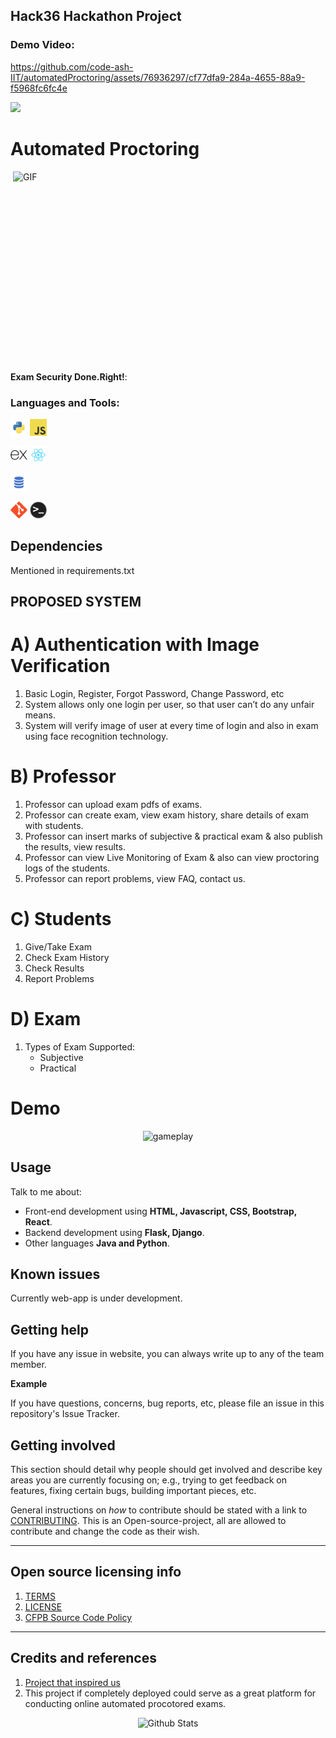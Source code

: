 ## Hack36 Hackathon Project

  ### Demo Video:

https://github.com/code-ash-IIT/automatedProctoring/assets/76936297/cf77dfa9-284a-4655-88a9-f5968fc6fc4e


  


 <a href="https://git.io/typing-svg">
    <img src="https://readme-typing-svg.herokuapp.com/?lines=Hello,+There!+👋;Nice+to+meet+you!&center=true&size=30">
  </a>



# Automated Proctoring


<img align="right" alt="GIF" src="https://github.com/abhisheknaiidu/abhisheknaiidu/blob/master/code.gif?raw=true" width="500" height="320" />



**Exam Security Done.Right!**:  






  ### Languages and Tools:

<code><img height="27" src="https://raw.githubusercontent.com/github/explore/80688e429a7d4ef2fca1e82350fe8e3517d3494d/topics/python/python.png" alt="python"></code>
<code><img height="27" src="https://raw.githubusercontent.com/github/explore/80688e429a7d4ef2fca1e82350fe8e3517d3494d/topics/javascript/javascript.png" alt="javascript"></code>
<!-- <code><img height="27" src="https://raw.githubusercontent.com/github/explore/80688e429a7d4ef2fca1e82350fe8e3517d3494d/topics/nodejs/nodejs.png" alt="nodejs"></code> -->
<code><img height="27" src="https://raw.githubusercontent.com/devicons/devicon/master/icons/express/express-original.svg" alt="expressjs"></code>
<code><img height="27" src="https://raw.githubusercontent.com/github/explore/80688e429a7d4ef2fca1e82350fe8e3517d3494d/topics/react/react.png" alt="react"></code>
<!-- <code><img height="27" src="https://raw.githubusercontent.com/github/explore/80688e429a7d4ef2fca1e82350fe8e3517d3494d/topics/graphql/graphql.png" alt="graphql"></code> -->
<code><img height="27" src="https://raw.githubusercontent.com/github/explore/80688e429a7d4ef2fca1e82350fe8e3517d3494d/topics/sql/sql.png" alt="sql"></code>
<!-- <code><img height="27" src="https://encrypted-tbn0.gstatic.com/images?q=tbn%3AANd9GcSTTzPAw-55ssm1Im594xYZ9eRQu2JylrkYLg&usqp=CAU" alt="mongodb"></code> -->
<code><img height="27" src="https://raw.githubusercontent.com/devicons/devicon/master/icons/git/git-original.svg" alt="git"></code>
<code><img height="27" src="https://raw.githubusercontent.com/github/explore/80688e429a7d4ef2fca1e82350fe8e3517d3494d/topics/terminal/terminal.png" alt="terminal"></code>

<!--
<code><img height="25" src="https://raw.githubusercontent.com/github/explore/80688e429a7d4ef2fca1e82350fe8e3517d3494d/topics/sass/sass.png" alt="sass"></code>
-->
  




## Dependencies

Mentioned in requirements.txt

## PROPOSED SYSTEM
# A) Authentication with Image Verification
1) Basic Login, Register, Forgot Password, Change Password, etc
2) System allows only one login per user, so that user can’t do any unfair means.
3) System will verify image of user at every time of login and also in exam using face recognition technology.


# B) Professor 
1) Professor can upload exam pdfs of exams.
2) Professor can create exam, view exam history, share details of exam with students.
3) Professor can insert marks of subjective & practical exam & also publish the results, view results.
4) Professor can view Live Monitoring of Exam & also can view proctoring logs of the students.
5) Professor can report problems, view FAQ, contact us.

# C) Students
1) Give/Take Exam
2) Check Exam History
3) Check Results
4) Report Problems

# D) Exam 
1) Types of Exam Supported:
    - Subjective
    - Practical 

# Demo
<p align="center">
  <img src="./gif.gif" alt="gameplay" />
</p>

## Usage

Talk to me about:
- Front-end development using **HTML, Javascript, CSS, Bootstrap, React**.
- Backend development using **Flask, Django**.
- Other languages **Java and Python**.



## Known issues

Currently web-app is under development.

## Getting help

If you have any issue in website, you can always write up to any of the team member.

**Example**

If you have questions, concerns, bug reports, etc, please file an issue in this repository's Issue Tracker.

## Getting involved

This section should detail why people should get involved and describe key areas you are
currently focusing on; e.g., trying to get feedback on features, fixing certain bugs, building
important pieces, etc.

General instructions on _how_ to contribute should be stated with a link to [CONTRIBUTING](CONTRIBUTING.md).
This is an Open-source-project, all are allowed to contribute and change the code as their wish.

----

## Open source licensing info
1. [TERMS](TERMS.md)
2. [LICENSE](LICENSE)
3. [CFPB Source Code Policy](https://github.com/cfpb/source-code-policy/)


----

## Credits and references

1. <a href="https://github.com/Donny-Hikari/FaceLock/blob/master/README.md">Project that inspired us</a>
2. This project if completely deployed could serve as a great platform for conducting online automated procotored exams.

<p align="center">
        <img src="https://raw.githubusercontent.com/bornmay/bornmay/Update/svg/Bottom.svg" alt="Github Stats" />
</p>
